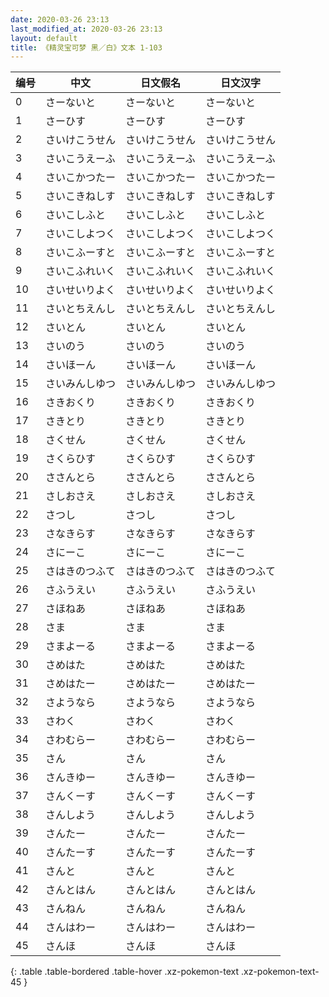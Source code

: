 ```yaml
---
date: 2020-03-26 23:13
last_modified_at: 2020-03-26 23:13
layout: default
title: 《精灵宝可梦 黑／白》文本 1-103
---
```

| 编号 | 中文 | 日文假名 | 日文汉字 |
| ---- | ---- | ---- | --- |
| 0 | さーないと | さーないと | さーないと |
| 1 | さーひす | さーひす | さーひす |
| 2 | さいけこうせん | さいけこうせん | さいけこうせん |
| 3 | さいこうえーふ | さいこうえーふ | さいこうえーふ |
| 4 | さいこかつたー | さいこかつたー | さいこかつたー |
| 5 | さいこきねしす | さいこきねしす | さいこきねしす |
| 6 | さいこしふと | さいこしふと | さいこしふと |
| 7 | さいこしよつく | さいこしよつく | さいこしよつく |
| 8 | さいこふーすと | さいこふーすと | さいこふーすと |
| 9 | さいこふれいく | さいこふれいく | さいこふれいく |
| 10 | さいせいりよく | さいせいりよく | さいせいりよく |
| 11 | さいとちえんし | さいとちえんし | さいとちえんし |
| 12 | さいとん | さいとん | さいとん |
| 13 | さいのう | さいのう | さいのう |
| 14 | さいほーん | さいほーん | さいほーん |
| 15 | さいみんしゆつ | さいみんしゆつ | さいみんしゆつ |
| 16 | さきおくり | さきおくり | さきおくり |
| 17 | さきとり | さきとり | さきとり |
| 18 | さくせん | さくせん | さくせん |
| 19 | さくらひす | さくらひす | さくらひす |
| 20 | ささんとら | ささんとら | ささんとら |
| 21 | さしおさえ | さしおさえ | さしおさえ |
| 22 | さつし | さつし | さつし |
| 23 | さなきらす | さなきらす | さなきらす |
| 24 | さにーこ | さにーこ | さにーこ |
| 25 | さはきのつふて | さはきのつふて | さはきのつふて |
| 26 | さふうえい | さふうえい | さふうえい |
| 27 | さほねあ | さほねあ | さほねあ |
| 28 | さま | さま | さま |
| 29 | さまよーる | さまよーる | さまよーる |
| 30 | さめはた | さめはた | さめはた |
| 31 | さめはたー | さめはたー | さめはたー |
| 32 | さようなら | さようなら | さようなら |
| 33 | さわく | さわく | さわく |
| 34 | さわむらー | さわむらー | さわむらー |
| 35 | さん | さん | さん |
| 36 | さんきゆー | さんきゆー | さんきゆー |
| 37 | さんくーす | さんくーす | さんくーす |
| 38 | さんしよう | さんしよう | さんしよう |
| 39 | さんたー | さんたー | さんたー |
| 40 | さんたーす | さんたーす | さんたーす |
| 41 | さんと | さんと | さんと |
| 42 | さんとはん | さんとはん | さんとはん |
| 43 | さんねん | さんねん | さんねん |
| 44 | さんはわー | さんはわー | さんはわー |
| 45 | さんほ | さんほ | さんほ |
{: .table .table-bordered .table-hover .xz-pokemon-text .xz-pokemon-text-45 }